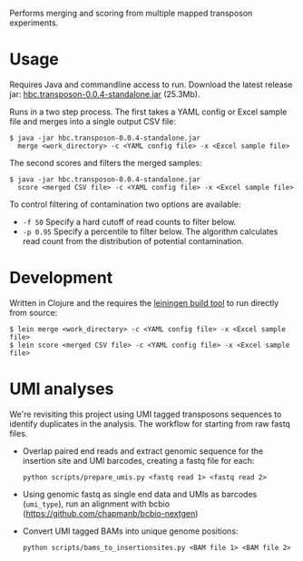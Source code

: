 Performs merging and scoring from multiple mapped transposon experiments.

# Usage

Requires Java and commandline access to run. Download the latest release jar:
[hbc.transposon-0.0.4-standalone.jar][2] (25.3Mb).

Runs in a two step process. The first takes a YAML config or Excel sample file
and merges into a single output CSV file:

    $ java -jar hbc.transposon-0.0.4-standalone.jar
      merge <work_directory> -c <YAML config file> -x <Excel sample file>

The second scores and filters the merged samples:

    $ java -jar hbc.transposon-0.0.4-standalone.jar
      score <merged CSV file> -c <YAML config file> -x <Excel sample file>

To control filtering of contamination two options are available:

- `-f 50` Specify a hard cutoff of read counts to filter below.
- `-p 0.95` Specify a percentile to filter below. The algorithm calculates read
  count from the distribution of potential contamination.

# Development

Written in Clojure and the requires the [leiningen build tool][1] to run
directly from source:

    $ lein merge <work_directory> -c <YAML config file> -x <Excel sample file>
    $ lein score <merged CSV file> -c <YAML config file> -x <Excel sample file>

[1]: https://github.com/technomancy/leiningen
[2]: https://s3.amazonaws.com/hbc.transposon/hbc.transposon-0.0.4-standalone.jar

# UMI analyses

We're revisiting this project using UMI tagged transposons sequences to identify
duplicates in the analysis. The workflow for starting from raw fastq files.

- Overlap paired end reads and extract genomic sequence for the insertion site
  and UMI barcodes, creating a fastq file for each:

      python scripts/prepare_umis.py <fastq read 1> <fastq read 2>

- Using genomic fastq as single end data and UMIs as barcodes (`umi_type`), run
  an alignment with bcbio (https://github.com/chapmanb/bcbio-nextgen)

- Convert UMI tagged BAMs into unique genome positions:

      python scripts/bams_to_insertionsites.py <BAM file 1> <BAM file 2>
